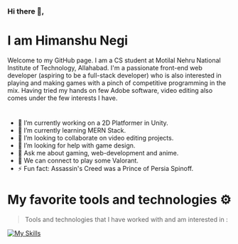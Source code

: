 
### Hi there 👋,

# I am Himanshu Negi

Welcome to my GitHub page. I am a CS student at Motilal Nehru National Institute of Technology, Allahabad. I'm a passionate front-end web developer (aspiring to be a full-stack developer) who is also interested in playing and making games with a pinch of competitive programming in the mix.
Having tried my hands on few Adobe software, video editing also comes under the few interests I have.

#

- 🔭 I’m currently working on a 2D Platformer in Unity.
- 🌱 I’m currently learning MERN Stack.
- 👯 I’m looking to collaborate on video editing projects.
- 🤔 I’m looking for help with game design.
- 💬 Ask me about gaming, web-development and anime.
- 👯 We can connect to play some Valorant.
- ⚡ Fun fact: Assassin's Creed was a Prince of Persia Spinoff.

# My favorite tools and technologies ⚙️

>Tools and technologies that I have worked with and am interested in :

[![My Skills](https://skillicons.dev/icons?i=html,css,js,mongo,express,react,nodejs,python,django,java,codepen,cs,unity,cpp,git,github,mysql,ps,pr,ae&perline=10)](https://skillicons.dev)

<!-- <div style="display: flex; align-items: flex-start;">
<img src="https://techstack-generator.vercel.app/js-icon.svg" alt="icon" width="65" height="65" />
<img src="https://techstack-generator.vercel.app/cpp-icon.svg" alt="icon" width="65" height="65" />
<img src="https://techstack-generator.vercel.app/csharp-icon.svg" alt="icon" width="65" height="65" />
<img src="https://techstack-generator.vercel.app/react-icon.svg" alt="icon" width="65" height="65" />
<img src="https://techstack-generator.vercel.app/python-icon.svg" alt="icon" width="65" height="65" />
<img src="https://techstack-generator.vercel.app/django-icon.svg" alt="icon" width="65" height="65" />
<img src="https://techstack-generator.vercel.app/mysql-icon.svg" alt="icon" width="65" height="65" />
<img src="https://techstack-generator.vercel.app/nginx-icon.svg" alt="icon" width="65" height="65" />
<img src="https://techstack-generator.vercel.app/java-icon.svg" alt="icon" width="65" height="65" />
<img src="https://techstack-generator.vercel.app/github-icon.svg" alt="icon" width="65" height="65" />
</div> -->

